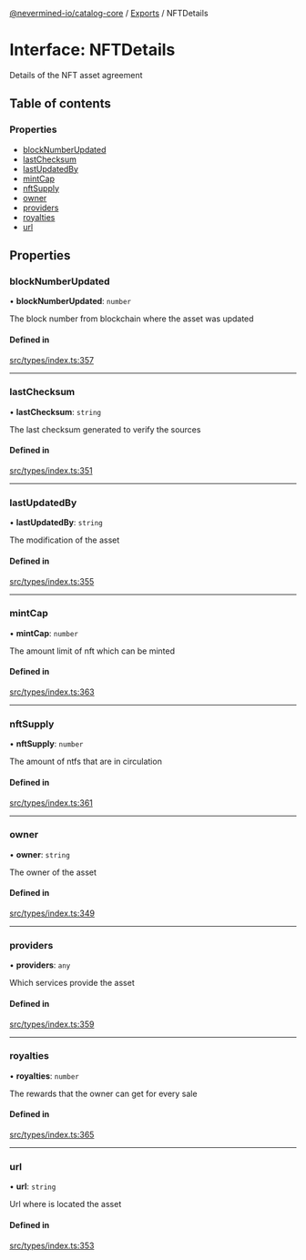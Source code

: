 [@nevermined-io/catalog-core](../README.md) / [Exports](../modules.md) / NFTDetails

# Interface: NFTDetails

Details of the NFT asset agreement

## Table of contents

### Properties

- [blockNumberUpdated](NFTDetails.md#blocknumberupdated)
- [lastChecksum](NFTDetails.md#lastchecksum)
- [lastUpdatedBy](NFTDetails.md#lastupdatedby)
- [mintCap](NFTDetails.md#mintcap)
- [nftSupply](NFTDetails.md#nftsupply)
- [owner](NFTDetails.md#owner)
- [providers](NFTDetails.md#providers)
- [royalties](NFTDetails.md#royalties)
- [url](NFTDetails.md#url)

## Properties

### blockNumberUpdated

• **blockNumberUpdated**: `number`

The block number from blockchain where the asset was updated

#### Defined in

[src/types/index.ts:357](https://github.com/nevermined-io/components-catalog/blob/e8c3c72/lib/src/types/index.ts#L357)

___

### lastChecksum

• **lastChecksum**: `string`

The last checksum generated to verify the sources

#### Defined in

[src/types/index.ts:351](https://github.com/nevermined-io/components-catalog/blob/e8c3c72/lib/src/types/index.ts#L351)

___

### lastUpdatedBy

• **lastUpdatedBy**: `string`

The modification of the asset

#### Defined in

[src/types/index.ts:355](https://github.com/nevermined-io/components-catalog/blob/e8c3c72/lib/src/types/index.ts#L355)

___

### mintCap

• **mintCap**: `number`

The amount limit of nft which can be minted

#### Defined in

[src/types/index.ts:363](https://github.com/nevermined-io/components-catalog/blob/e8c3c72/lib/src/types/index.ts#L363)

___

### nftSupply

• **nftSupply**: `number`

The amount of ntfs that are in circulation

#### Defined in

[src/types/index.ts:361](https://github.com/nevermined-io/components-catalog/blob/e8c3c72/lib/src/types/index.ts#L361)

___

### owner

• **owner**: `string`

The owner of the asset

#### Defined in

[src/types/index.ts:349](https://github.com/nevermined-io/components-catalog/blob/e8c3c72/lib/src/types/index.ts#L349)

___

### providers

• **providers**: `any`

Which services provide the asset

#### Defined in

[src/types/index.ts:359](https://github.com/nevermined-io/components-catalog/blob/e8c3c72/lib/src/types/index.ts#L359)

___

### royalties

• **royalties**: `number`

The rewards that the owner can get for every sale

#### Defined in

[src/types/index.ts:365](https://github.com/nevermined-io/components-catalog/blob/e8c3c72/lib/src/types/index.ts#L365)

___

### url

• **url**: `string`

Url where is located the asset

#### Defined in

[src/types/index.ts:353](https://github.com/nevermined-io/components-catalog/blob/e8c3c72/lib/src/types/index.ts#L353)
